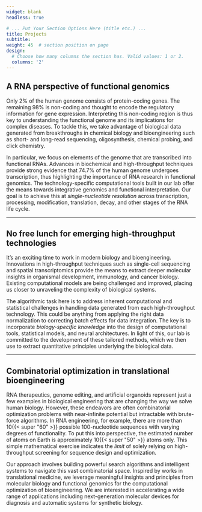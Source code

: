 ```yaml
---
widget: blank
headless: true

# ... Put Your Section Options Here (title etc.) ...
title: Projects
subtitle:
weight: 45  # section position on page
design:
  # Choose how many columns the section has. Valid values: 1 or 2.
  columns: '2'
---
```


## A RNA perspective of functional genomics
Only 2% of the human genome consists of protein-coding genes. The remaining 98% is non-coding and thought to encode the regulatory information for gene expression. Interpreting this non-coding region is thus key to understanding the functional genome and its implications for complex diseases. To tackle this, we take advantage of biological data generated from breakthroughs in chemical biology and bioengineering such as short- and long-read sequencing, oligosynthesis, chemical probing, and click chemistry.

In particular, we focus on elements of the genome that are transcribed into functional RNAs. Advances in biochemical and high-throughput techniques provide strong evidence that 74.7% of the human genome undergoes transcription, thus highlighting the importance of RNA research in functional genomics. The technology-specific computational tools built in our lab offer the means towards integrative genomics and functional interpretation. Our goal is to achieve this at *single-nucleotide resolution* across transcription, processing, modification, translation, decay, and other stages of the RNA life cycle.

---

## No free lunch for emerging high-throughput technologies
It’s an exciting time to work in modern biology and bioengineering. Innovations in high-throughput techniques such as single-cell sequencing and spatial transcriptomics provide the means to extract deeper molecular insights in organismal development, immunology, and cancer biology. Existing computational models are being challenged and improved, placing us closer to unraveling the complexity of biological systems.

The algorithmic task here is to address inherent computational and statistical challenges in handling data generated from each high-throughput technology. This could be anything from applying the right data normalization to correcting batch effects for data integration. The key is to incorporate *biology-specific knowledge* into the design of computational tools, statistical models, and neural architectures. In light of this, our lab is committed to the development of these tailored methods, which we then use to extract quantitative principles underlying the biological data.

---

## Combinatorial optimization in translational bioengineering

RNA therapeutics, genome editing, and artificial organoids represent just a few examples in biological engineering that are changing the way we solve human biology. However, these endeavors are often combinatorial optimization problems with near-infinite potential but intractable with brute-force algorithms. In RNA engineering, for example, there are more than 10{{< super "60" >}} possible 100-nucleotide sequences with varying degrees of functionality. To put this into perspective, the estimated number of atoms on Earth is approximately 10{{< super "50" >}} atoms only. This simple mathematical exercise indicates the *limit* of solely relying on high-throughput screening for sequence design and optimization.

Our approach involves building powerful search algorithms and intelligent systems to navigate this vast combinatorial space. Inspired by works in translational medicine, we leverage meaningful insights and principles from molecular biology and functional genomics for the computational optimization of bioengineering. We are interested in accelerating a wide range of applications including next-generation molecular devices for diagnosis and automatic systems for synthetic biology.
